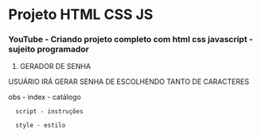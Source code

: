 # Projeto HTML CSS JS

### YouTube - Criando projeto completo com html css javascript - sujeito programador

1. GERADOR DE SENHA 

USUÁRIO IRÁ GERAR SENHA DE ESCOLHENDO TANTO DE CARACTERES

obs - index - catálogo

      script - instruções

      style - estilo    



